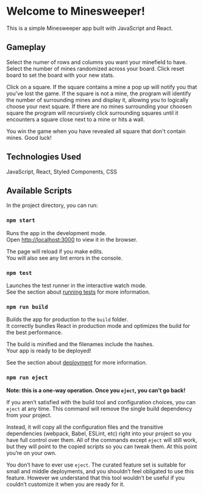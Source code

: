 # Welcome to Minesweeper!

This is a simple Minesweeper app built with JavaScript and React.

## Gameplay

Select the numer of rows and columns you want your minefield to have. Select the number of mines randomized across your board. Click reset board to set the board with your new stats.

Click on a square. If the square contains a mine a pop up will notify you that you've lost the game. If the square is not a mine, the program will identify the number of surrounding mines and display it, allowing you to logically choose your next square. If there are no mines surrounding your choosen square the program will recursively click surrounding squares until it encounters a square close next to a mine or hits a wall.

You win the game when you have revealed all square that don't contain mines. Good luck!

## Technologies Used

JavaScript, React, Styled Components, CSS

## Available Scripts

In the project directory, you can run:

### `npm start`

Runs the app in the development mode.\
Open [http://localhost:3000](http://localhost:3000) to view it in the browser.

The page will reload if you make edits.\
You will also see any lint errors in the console.

### `npm test`

Launches the test runner in the interactive watch mode.\
See the section about [running tests](https://facebook.github.io/create-react-app/docs/running-tests) for more information.

### `npm run build`

Builds the app for production to the `build` folder.\
It correctly bundles React in production mode and optimizes the build for the best performance.

The build is minified and the filenames include the hashes.\
Your app is ready to be deployed!

See the section about [deployment](https://facebook.github.io/create-react-app/docs/deployment) for more information.

### `npm run eject`

**Note: this is a one-way operation. Once you `eject`, you can’t go back!**

If you aren’t satisfied with the build tool and configuration choices, you can `eject` at any time. This command will remove the single build dependency from your project.

Instead, it will copy all the configuration files and the transitive dependencies (webpack, Babel, ESLint, etc) right into your project so you have full control over them. All of the commands except `eject` will still work, but they will point to the copied scripts so you can tweak them. At this point you’re on your own.

You don’t have to ever use `eject`. The curated feature set is suitable for small and middle deployments, and you shouldn’t feel obligated to use this feature. However we understand that this tool wouldn’t be useful if you couldn’t customize it when you are ready for it.
